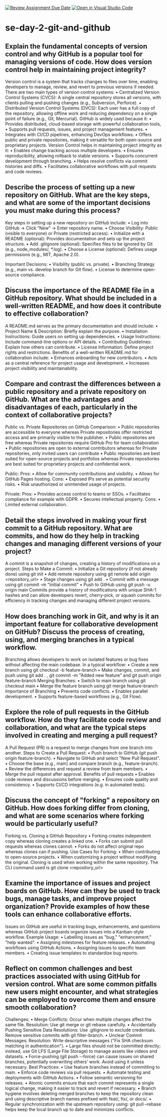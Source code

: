 [![Review Assignment Due Date](https://classroom.github.com/assets/deadline-readme-button-22041afd0340ce965d47ae6ef1cefeee28c7c493a6346c4f15d667ab976d596c.svg)](https://classroom.github.com/a/8wgCKhpZ)
[![Open in Visual Studio Code](https://classroom.github.com/assets/open-in-vscode-2e0aaae1b6195c2367325f4f02e2d04e9abb55f0b24a779b69b11b9e10269abc.svg)](https://classroom.github.com/online_ide?assignment_repo_id=18388730&assignment_repo_type=AssignmentRepo)
# se-day-2-git-and-github
## Explain the fundamental concepts of version control and why GitHub is a popular tool for managing versions of code. How does version control help in maintaining project integrity?
Version control is a system that tracks changes to files over time, enabling developers to manage, review, and revert to previous versions if needed. There are two main types of version control systems: 
•	Centralized Version Control Systems (CVCS): A single central repository stores all versions, with clients pulling and pushing changes (e.g., Subversion, Perforce).
•	Distributed Version Control Systems (DVCS): Each user has a full copy of the repository, allowing offline work and reducing dependency on a single point of failure (e.g., Git, Mercurial).
GitHub is widely used because it:
•	Provides distributed, cloud-based storage with powerful collaboration tools,
•	Supports pull requests, issues, and project management features.
•	Integrates with CI/CD pipelines, enhancing DevOps workflows.
•	Offers public and private repositories, making it versatile for both open-source and proprietary projects.
Version Control helps in maintaining project integrity as it:
•	Enables change tracking across multiple developers.
•	Ensures reproducibility, allowing rollback to stable versions.
•	Supports concurrent development through branching.
•	Helps resolve conflicts via commit histories and diffs.
•	Facilitates collaborative workflows with pull requests and code reviews.

## Describe the process of setting up a new repository on GitHub. What are the key steps, and what are some of the important decisions you must make during this process?
Key steps in setting up a new repository on GitHub include:
•	Log into GitHub → Click “New” → Enter repository name.
•	Choose Visibility: Public (visible to everyone) or Private (restricted access).
•	Initialize with a README (optional): Provides documentation and sets up the project structure.
•	Add .gitignore (optional): Specifies files to be ignored by Git (e.g., node_modules/, *.log).
•	Choose a License (optional): Defines usage permissions (e.g., MIT, Apache 2.0).

Important Decisions:
•	Visibility (public vs. private).
•	Branching Strategy (e.g., main vs. develop branch for Git flow).
•	License to determine open-source compliance.

## Discuss the importance of the README file in a GitHub repository. What should be included in a well-written README, and how does it contribute to effective collaboration?
A README.md serves as the primary documentation and should include:
•	Project Name & Description: Briefly explain the purpose.
•	Installation Instructions: Guide users on setting up dependencies.
•	Usage Instructions: Include command-line options or API details.
•	Contributing Guidelines: Explain how others can contribute.
•	License Information: Define project rights and restrictions.
Benefits of a well-written README.md for collaboration include:
•	Enhances onboarding for new contributors.
•	Acts as a central reference for project usage and development.
•	Increases project visibility and maintainability.

## Compare and contrast the differences between a public repository and a private repository on GitHub. What are the advantages and disadvantages of each, particularly in the context of collaborative projects?
Public vs. Private Repositories on GitHub Comparison:
•	Public repositories are accessible to everyone whereas Private repositories offer restricted access and are primarily visible to the publisher.
•	Public repositories are free whereas Private repositories require GitHub Pro for team collaboration
•	Public repositories are open to external contributors	whereas for Private repositories, only invited users can contribute
•	Public repositories are best suited for open-source projects and portfolios whereas Private repositories are best suited for proprietary projects and confidential work.

Public:
Pros: 
•	Allow for community contributions and visibility.
•	Allows for GitHub Pages hosting.
Cons: 
•	Exposed IPs serve as potential security risks.
•	Risk unauthorized or unintended usage of projects.

Private:
Pros:
•	Provides access control to teams or SSOs.
•	Facilitates compliance for example with GDPR.
•	Secures intellectual property.
Cons: 
•	Limited external collaboration.


## Detail the steps involved in making your first commit to a GitHub repository. What are commits, and how do they help in tracking changes and managing different versions of your project?
A commit is a snapshot of changes, creating a history of modifications on a project.
Steps to Make a Commit:
•	Initialize a Git repository (if not already done) using git init
•	Add remote repository using git remote add origin <repository_url>
•	Stage changes using git add .
•	Commit with a message using git commit -m "Initial commit"
•	Push to GitHub using git push -u origin main
Commits provide a history of modifications with unique SHA-1 hashes and can allow developers revert, cherry-pick, or squash commits for efficiency in tracking changes and managing different project versions.

## How does branching work in Git, and why is it an important feature for collaborative development on GitHub? Discuss the process of creating, using, and merging branches in a typical workflow.
Branching allows developers to work on isolated features or bug fixes without affecting the main codebase.
In a typical workflow:
•	Create a new branch using git checkout -b feature-branch
•	Make changes, commit, and push using git add . , git commit -m "Added new feature" and git push origin feature-branch
Merging Branches:
•	Switch to main branch using git checkout main
•	Merge the feature branch using git merge feature-branch
Importance of Branching
•	Prevents code conflicts.
•	Enables parallel development.
•	Supports feature-based workflows (e.g., Git Flow).

## Explore the role of pull requests in the GitHub workflow. How do they facilitate code review and collaboration, and what are the typical steps involved in creating and merging a pull request?
A Pull Request (PR) is a request to merge changes from one branch into another.
Steps to Create a Pull Request:
•	Push branch to GitHub (git push origin feature-branch).
•	Navigate to GitHub and select "New Pull Request".
•	Choose the base (e.g., main) and compare branch (e.g., feature-branch).
•	Review the differences and request a review from team members.
•	Merge the pull request after approval.
Benefits of pull requests
•	Enables code reviews and discussions before merging.
•	Ensures code quality and consistency.
•	Supports CI/CD integrations (e.g. in automated tests).

## Discuss the concept of "forking" a repository on GitHub. How does forking differ from cloning, and what are some scenarios where forking would be particularly useful?
Forking vs. Cloning a GitHub Repository
•	Forking creates independent copy whereas cloning creates a linked one.
•	Forks can submit pull requests whereas clones cannot.
•	Forks do not affect original repo whereas clones can	 if pushing.
Use Cases for Forking:
•	When contributing to open-source projects.
•	When customizing a project without modifying the original.
Cloning is used when working within the same repository. The CLI command used is git clone <repository_url>

## Examine the importance of issues and project boards on GitHub. How can they be used to track bugs, manage tasks, and improve project organization? Provide examples of how these tools can enhance collaborative efforts.
Issues on GitHub are useful in tracking bugs, enhancements, and questions whereas GitHub project boards organize issues into a Kanban-style workflow.
Example Usage:
•	Labelling issues as "bug," "enhancement," "help wanted".
•	Assigning milestones for feature releases.
•	Automating workflows using GitHub Actions.
•	Assigning issues to specific team members.
•	Creating issue templates to standardize bug reports.

## Reflect on common challenges and best practices associated with using GitHub for version control. What are some common pitfalls new users might encounter, and what strategies can be employed to overcome them and ensure smooth collaboration?
Challenges:
•	Merge Conflicts: Occur when multiple changes affect the same file.
Resolution: 
Use git merge or git rebase carefully.
•	Accidentally Pushing Sensitive Data
Resolutions:
Use .gitignore to exclude credentials.
Remove sensitive commits with git filter-branch.
•	Unclear Commit Messages:
Resolution:
Write descriptive messages ("Fix SHA checksum matching in authentication").
•	Large files should not be committed directly; instead, use Git LFS (Large File Storage) to manage assets like videos and datasets.
•	Force-pushing (git push --force) can cause issues on shared branches, potentially overwriting others' work. Avoid using it unless necessary.
Best Practices:
•	Use feature branches instead of committing to main.
•	Enforce code reviews via pull requests.
•	Automate testing and deployments with GitHub Actions.
•	Follow semantic versioning for releases.
•	Atomic commits ensure that each commit represents a single logical change, making it easier to track and revert if necessary.
•	Branch hygiene involves deleting merged branches to keep the repository clean and using descriptive branch names prefixed with feat/, fix/, or docs/.
•	Regular synchronization with the upstream repository using: git pull –rebase helps keep the local branch up to date and minimizes conflicts.

